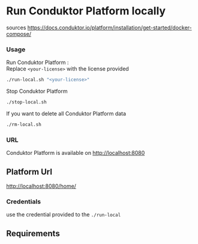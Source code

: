 # Run Conduktor Platform locally

sources 
https://docs.conduktor.io/platform/installation/get-started/docker-compose/
### Usage

Run Conduktor Platform :    
Replace `<your-license>` with the license provided
```sh
./run-local.sh "<your-license>"
```

Stop Conduktor Platform
```sh
./stop-local.sh
```

If you want to delete all Conduktor Platform data
```sh
./rm-local.sh
```
### URL
Conduktor Platform is available on [http://localhost:8080](http://localhost:8080)

## Platform Url
[http://localhost:8080/home/](http://localhost:8080/home/)

### Credentials 
use the credential provided to the `./run-local`

## Requirements
